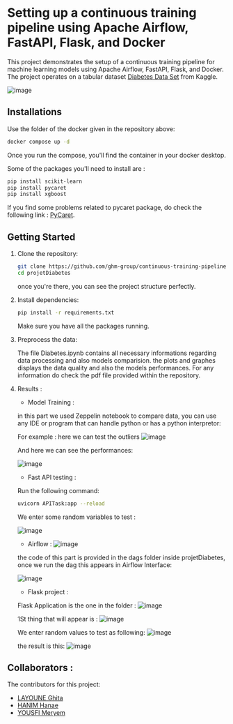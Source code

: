 # Setting up a continuous training pipeline using Apache Airflow, FastAPI, Flask, and Docker

This project demonstrates the setup of a continuous training pipeline for machine learning models using Apache Airflow, FastAPI, Flask, and Docker. The project operates on a tabular dataset [Diabetes Data Set](https://www.kaggle.com/datasets/mathchi/diabetes-data-set) from Kaggle.

![image](https://github.com/ghm-group/continuous-training-pipeline-airflow/assets/153216815/91f22331-8a13-4987-a5c1-1a2ebefbcae5)

## Installations

Use the folder of the docker given in the repository above:

```bash
docker compose up -d
```
Once you run the compose, you'll find the container in your docker desktop.

Some of the packages you'll need to install are :

```bash
pip install scikit-learn
pip install pycaret
pip install xgboost
```

If you find some problems related to pycaret package, do check the following link :
[PyCaret](https://github.com/pycaret/pycaret).

## Getting Started

1. Clone the repository:

    ```bash
    git clone https://github.com/ghm-group/continuous-training-pipeline-airflow.git
    cd projetDiabetes
    ```
    once you're there, you can see the project structure perfectly.
   
2. Install dependencies:

    ```bash
    pip install -r requirements.txt
    ```
    Make sure you have all the packages running.

3. Preprocess the data:

    The file Diabetes.ipynb contains all necessary informations regarding data processing and also models comparision. 
    the plots and graphes displays the data quality and also the models performances. For any information do check the pdf file 
    provided within the repository.

4. Results :

    * Model Training : 

    in this part we used Zeppelin notebook to compare data, you can use any IDE or program that can handle python or has a python interpretor:

    For example : here we can test the outliers
    ![image](https://github.com/ghm-group/continuous-training-pipeline-airflow/assets/153216815/f947d1e6-0d88-4553-8a53-458d589fc814)

    And here we can see the performances:

    ![image](https://github.com/ghm-group/continuous-training-pipeline-airflow/assets/153216815/1ded2cb3-380d-4ee1-91d2-0f3263aa7551)

    * Fast API testing : 

    Run the following command:
    
    ```bash
    uvicorn APITask:app --reload
    ```


    We enter some random variables to test : 
    
    ![image](https://github.com/ghm-group/continuous-training-pipeline-airflow/assets/153216815/772ca30c-6980-40c2-908f-9ba7dd77ddb3)


    * Airflow : 
    ![image](https://github.com/ghm-group/continuous-training-pipeline-airflow/assets/153216815/b03d6334-9402-4a3a-aa89-cd20f79d7595)

    the code of this part is provided in the dags folder inside projetDiabetes, once we run the dag this appears in Airflow Interface:

   ![image](https://github.com/ghm-group/continuous-training-pipeline-airflow/assets/153216815/29310216-3085-4151-aabc-99f41d76280f)


    * Flask project : 

    Flask Application is the one in the folder :
   ![image](https://github.com/ghm-group/continuous-training-pipeline-airflow/assets/153216815/8750ee61-9354-4200-a28b-242a5001fa4e)


    1St thing that will appear is :
    ![image](https://github.com/ghm-group/continuous-training-pipeline-airflow/assets/153216815/436830fd-1aa7-494e-806f-eac5dc06fad8)


    We enter random values to test as following:
    ![image](https://github.com/ghm-group/continuous-training-pipeline-airflow/assets/153216815/279c7389-d122-4209-9469-4ecb3b67f322)



    the result is this:
    ![image](https://github.com/ghm-group/continuous-training-pipeline-airflow/assets/153216815/6a83ff45-cfc9-40f4-9ba9-13b65264c84a)





## Collaborators : 

The contributors for this project:

- [LAYOUNE Ghita](https://github.com/Bam04bi)
- [HANIM Hanae](https://github.com/hhanae)
- [YOUSFI Meryem](https://github.com/MeryemYOUSFI15)
